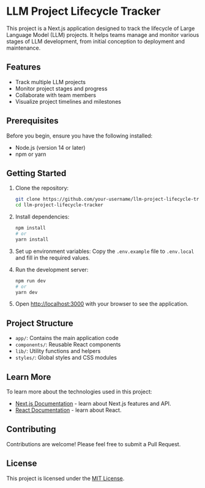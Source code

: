 # LLM Project Lifecycle Tracker

This project is a Next.js application designed to track the lifecycle of Large Language Model (LLM) projects. It helps teams manage and monitor various stages of LLM development, from initial conception to deployment and maintenance.

## Features

- Track multiple LLM projects
- Monitor project stages and progress
- Collaborate with team members
- Visualize project timelines and milestones

## Prerequisites

Before you begin, ensure you have the following installed:
- Node.js (version 14 or later)
- npm or yarn

## Getting Started

1. Clone the repository:
   ```bash
   git clone https://github.com/your-username/llm-project-lifecycle-tracker.git
   cd llm-project-lifecycle-tracker
   ```

2. Install dependencies:
   ```bash
   npm install
   # or
   yarn install
   ```

3. Set up environment variables:
   Copy the `.env.example` file to `.env.local` and fill in the required values.

4. Run the development server:
   ```bash
   npm run dev
   # or
   yarn dev
   ```

5. Open [http://localhost:3000](http://localhost:3000) with your browser to see the application.

## Project Structure

- `app/`: Contains the main application code
- `components/`: Reusable React components
- `lib/`: Utility functions and helpers
- `styles/`: Global styles and CSS modules

## Learn More

To learn more about the technologies used in this project:

- [Next.js Documentation](https://nextjs.org/docs) - learn about Next.js features and API.
- [React Documentation](https://reactjs.org/) - learn about React.

## Contributing

Contributions are welcome! Please feel free to submit a Pull Request.

## License

This project is licensed under the [MIT License](LICENSE).
